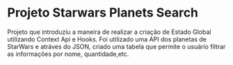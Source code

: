 # Projeto Starwars Planets Search

Projeto que introduziu a maneira de realizar a criação de Estado Global utilizando Context Api e Hooks. Foi utilizado uma API dos planetas de StarWars e atráves do JSON, criado uma tabela que permite o usuário filtrar as informações por nome, quantidade,etc.
